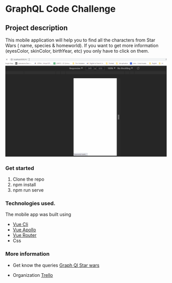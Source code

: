 # GraphQL Code Challenge

## Project description

This mobile application will help you to  find all the characters from Star Wars ( name, species & homeworld). If you want to get more information (eyesColor, skinColor, birthYear, etc) you only have to click on them.

![Optional Text](src/assets/starwars.gif)
### Get started

1. Clone the repo
2. npm install
3. npm run serve

### Technologies used.
The mobile app was built using

- [Vue Cli ](https://cli.vuejs.org/)
- [Vue Apollo](https://apollo.vuejs.org/)
- [Vue Router](https://cli.vuejs.org/)
- Css

### More information

- Get know the queries [Graph Ql Star wars](https://graphql.org/swapi-graphql?query=query%20getAllPeople%20%7B%0A%20%20allPeople%7B%0A%20%20%20%20people%20%7B%0A%20%20%20%20%20%20id%0A%20%20%20%20%20%20name%0A%20%20%20%20%20%20eyeColor%0A%20%20%20%20%20%20skinColor%0A%20%20%20%20%20%20hairColor%0A%20%20%20%20%20%20birthYear%0A%20%20%20%20%20%20homeworld%20%7B%0A%20%20%20%20%20%20%20%20name%0A%20%20%20%20%20%20%7D%0A%20%20%20%20%20species%7B%0A%20%20%20%20%20%20name%0A%20%20%20%20%7D%0A%20%20%20%20%20%20vehicleConnection%20%7B%0A%20%20%20%20%20%20%20%20vehicles%20%7B%0A%20%20%20%20%20%20%20%20%20%20name%0A%20%20%20%20%20%20%20%20%7D%0A%20%20%20%20%20%20%7D%0A%20%20%20%20%7D%0A%20%20%7D%0A%0A%7D%0A)

- Organization [Trello](https://trello.com/b/8dU6M9Ug/ravn-challenge)